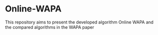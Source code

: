 # Online-WAPA
This repository aims to present the developed algorithm Online WAPA and the compared algorithms in the WAPA paper
